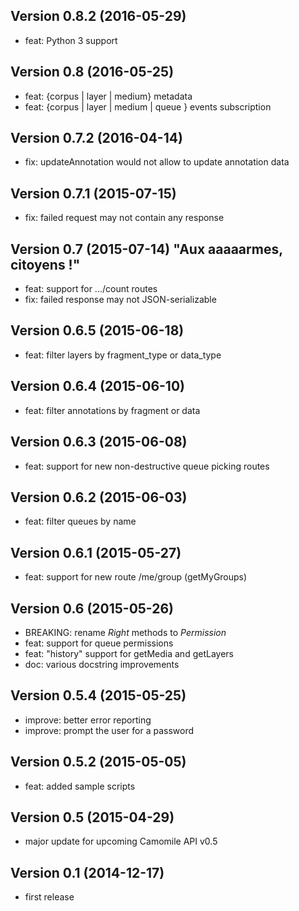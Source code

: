 ## Version 0.8.2 (2016-05-29)

 - feat: Python 3 support

## Version 0.8 (2016-05-25)

 - feat: {corpus | layer | medium} metadata
 - feat: {corpus | layer | medium | queue } events subscription

## Version 0.7.2 (2016-04-14)

  - fix: updateAnnotation would not allow to update annotation data

## Version 0.7.1 (2015-07-15)

  - fix: failed request may not contain any response

## Version 0.7 (2015-07-14) "Aux aaaaarmes, citoyens !"

  - feat: support for .../count routes
  - fix: failed response may not JSON-serializable

## Version 0.6.5 (2015-06-18)

  - feat: filter layers by fragment_type or data_type

## Version 0.6.4 (2015-06-10)

  - feat: filter annotations by fragment or data

## Version 0.6.3 (2015-06-08)

  - feat: support for new non-destructive queue picking routes

## Version 0.6.2 (2015-06-03)

  - feat: filter queues by name

## Version 0.6.1 (2015-05-27)

  - feat: support for new route /me/group (getMyGroups)

## Version 0.6 (2015-05-26)

  - BREAKING: rename *Right* methods to *Permission*
  - feat: support for queue permissions
  - feat: "history" support for getMedia and getLayers
  - doc: various docstring improvements

## Version 0.5.4 (2015-05-25)

  - improve: better error reporting
  - improve: prompt the user for a password

## Version 0.5.2 (2015-05-05)

  - feat: added sample scripts

## Version 0.5 (2015-04-29)

  - major update for upcoming Camomile API v0.5

## Version 0.1 (2014-12-17)

  - first release
